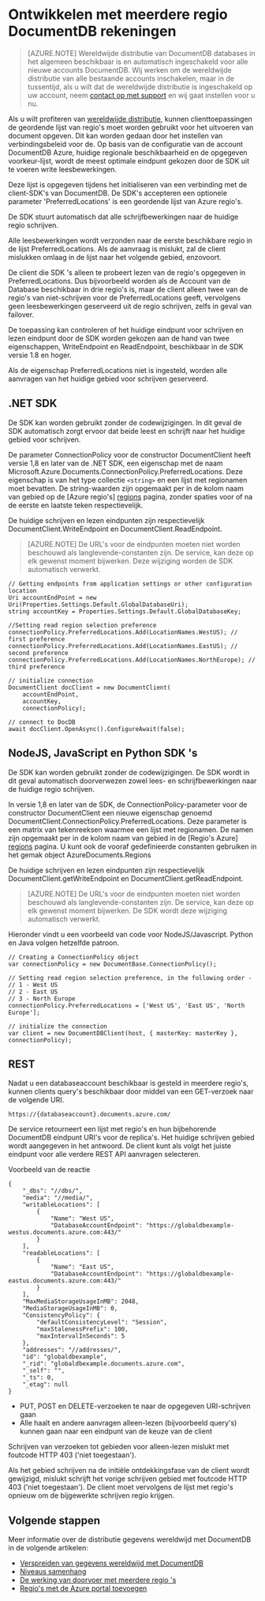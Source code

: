 <properties
   pageTitle="Ontwikkelen met meerdere regio's in DocumentDB | Microsoft Azure"
   description="Informatie over toegang tot de gegevens in meerdere regio's van Azure DocumentDB, een volledig beheerde service voor NoSQL database."
   services="documentdb"
   documentationCenter=""
   authors="kiratp"
   manager="jhubbard"
   editor=""/>

<tags
   ms.service="documentdb"
   ms.devlang="multiple"
   ms.topic="article"
   ms.tgt_pltfrm="na"
   ms.workload="na"
   ms.date="10/25/2016"
   ms.author="kipandya"/>
   
# <a name="developing-with-multi-region-documentdb-accounts"></a>Ontwikkelen met meerdere regio DocumentDB rekeningen

> [AZURE.NOTE] Wereldwijde distributie van DocumentDB databases in het algemeen beschikbaar is en automatisch ingeschakeld voor alle nieuwe accounts DocumentDB. Wij werken om de wereldwijde distributie van alle bestaande accounts inschakelen, maar in de tussentijd, als u wilt dat de wereldwijde distributie is ingeschakeld op uw account, neem [contact op met support](https://portal.azure.com/?#blade/Microsoft_Azure_Support/HelpAndSupportBlade) en wij gaat instellen voor u nu.

Als u wilt profiteren van [wereldwijde distributie](documentdb-distribute-data-globally.md), kunnen clienttoepassingen de geordende lijst van regio's moet worden gebruikt voor het uitvoeren van document opgeven. Dit kan worden gedaan door het instellen van verbindingsbeleid voor de. Op basis van de configuratie van de account DocumentDB Azure, huidige regionale beschikbaarheid en de opgegeven voorkeur-lijst, wordt de meest optimale eindpunt gekozen door de SDK uit te voeren write leesbewerkingen. 

Deze lijst is opgegeven tijdens het initialiseren van een verbinding met de client-SDK's van DocumentDB. De SDK's accepteren een optionele parameter 'PreferredLocations' is een geordende lijst van Azure regio's.

De SDK stuurt automatisch dat alle schrijfbewerkingen naar de huidige regio schrijven. 

Alle leesbewerkingen wordt verzonden naar de eerste beschikbare regio in de lijst PreferredLocations. Als de aanvraag is mislukt, zal de client mislukken omlaag in de lijst naar het volgende gebied, enzovoort. 

De client die SDK 's alleen te probeert lezen van de regio's opgegeven in PreferredLocations. Dus bijvoorbeeld worden als de Account van de Database beschikbaar in drie regio's is, maar de client alleen twee van de regio's van niet-schrijven voor de PreferredLocations geeft, vervolgens geen leesbewerkingen geserveerd uit de regio schrijven, zelfs in geval van failover.

De toepassing kan controleren of het huidige eindpunt voor schrijven en lezen eindpunt door de SDK worden gekozen aan de hand van twee eigenschappen, WriteEndpoint en ReadEndpoint, beschikbaar in de SDK versie 1.8 en hoger. 

Als de eigenschap PreferredLocations niet is ingesteld, worden alle aanvragen van het huidige gebied voor schrijven geserveerd. 


## <a name="net-sdk"></a>.NET SDK
De SDK kan worden gebruikt zonder de codewijzigingen. In dit geval de SDK automatisch zorgt ervoor dat beide leest en schrijft naar het huidige gebied voor schrijven. 

De parameter ConnectionPolicy voor de constructor DocumentClient heeft versie 1,8 en later van de .NET SDK, een eigenschap met de naam Microsoft.Azure.Documents.ConnectionPolicy.PreferredLocations. Deze eigenschap is van het type collectie `<string>` en een lijst met regionamen moet bevatten. De string-waarden zijn opgemaakt per in de kolom naam van gebied op de [Azure regio's]  [ regions] pagina, zonder spaties voor of na de eerste en laatste teken respectievelijk.

De huidige schrijven en lezen eindpunten zijn respectievelijk DocumentClient.WriteEndpoint en DocumentClient.ReadEndpoint.

> [AZURE.NOTE] De URL's voor de eindpunten moeten niet worden beschouwd als langlevende-constanten zijn. De service, kan deze op elk gewenst moment bijwerken. Deze wijziging worden de SDK automatisch verwerkt.

    // Getting endpoints from application settings or other configuration location
    Uri accountEndPoint = new Uri(Properties.Settings.Default.GlobalDatabaseUri);
    string accountKey = Properties.Settings.Default.GlobalDatabaseKey;

    //Setting read region selection preference 
    connectionPolicy.PreferredLocations.Add(LocationNames.WestUS); // first preference
    connectionPolicy.PreferredLocations.Add(LocationNames.EastUS); // second preference
    connectionPolicy.PreferredLocations.Add(LocationNames.NorthEurope); // third preference

    // initialize connection
    DocumentClient docClient = new DocumentClient(
        accountEndPoint,
        accountKey,
        connectionPolicy);

    // connect to DocDB 
    await docClient.OpenAsync().ConfigureAwait(false);


## <a name="nodejs-javascript-and-python-sdks"></a>NodeJS, JavaScript en Python SDK 's
De SDK kan worden gebruikt zonder de codewijzigingen. De SDK wordt in dit geval automatisch doorverwezen zowel lees- en schrijfbewerkingen naar de huidige regio schrijven. 

In versie 1,8 en later van de SDK, de ConnectionPolicy-parameter voor de constructor DocumentClient een nieuwe eigenschap genoemd DocumentClient.ConnectionPolicy.PreferredLocations. Deze parameter is een matrix van tekenreeksen waarmee een lijst met regionamen. De namen zijn opgemaakt per in de kolom naam van gebied in de [Regio's Azure]  [ regions] pagina. U kunt ook de vooraf gedefinieerde constanten gebruiken in het gemak object AzureDocuments.Regions

De huidige schrijven en lezen eindpunten zijn respectievelijk DocumentClient.getWriteEndpoint en DocumentClient.getReadEndpoint.

> [AZURE.NOTE] De URL's voor de eindpunten moeten niet worden beschouwd als langlevende-constanten zijn. De service, kan deze op elk gewenst moment bijwerken. De SDK wordt deze wijziging automatisch verwerkt.

Hieronder vindt u een voorbeeld van code voor NodeJS/Javascript. Python en Java volgen hetzelfde patroon.

    // Creating a ConnectionPolicy object
    var connectionPolicy = new DocumentBase.ConnectionPolicy();
    
    // Setting read region selection preference, in the following order -
    // 1 - West US
    // 2 - East US
    // 3 - North Europe
    connectionPolicy.PreferredLocations = ['West US', 'East US', 'North Europe'];
    
    // initialize the connection
    var client = new DocumentDBClient(host, { masterKey: masterKey }, connectionPolicy);


## <a name="rest"></a>REST 
Nadat u een databaseaccount beschikbaar is gesteld in meerdere regio's, kunnen clients query's beschikbaar door middel van een GET-verzoek naar de volgende URI.

    https://{databaseaccount}.documents.azure.com/

De service retourneert een lijst met regio's en hun bijbehorende DocumentDB eindpunt URI's voor de replica's. Het huidige schrijven gebied wordt aangegeven in het antwoord. De client kunt als volgt het juiste eindpunt voor alle verdere REST API aanvragen selecteren.

Voorbeeld van de reactie

    {
        "_dbs": "//dbs/",
        "media": "//media/",
        "writableLocations": [
            {
                "Name": "West US",
                "DatabaseAccountEndpoint": "https://globaldbexample-westus.documents.azure.com:443/"
            }
        ],
        "readableLocations": [
            {
                "Name": "East US",
                "DatabaseAccountEndpoint": "https://globaldbexample-eastus.documents.azure.com:443/"
            }
        ],
        "MaxMediaStorageUsageInMB": 2048,
        "MediaStorageUsageInMB": 0,
        "ConsistencyPolicy": {
            "defaultConsistencyLevel": "Session",
            "maxStalenessPrefix": 100,
            "maxIntervalInSeconds": 5
        },
        "addresses": "//addresses/",
        "id": "globaldbexample",
        "_rid": "globaldbexample.documents.azure.com",
        "_self": "",
        "_ts": 0,
        "_etag": null
    }


-   PUT, POST en DELETE-verzoeken te naar de opgegeven URI-schrijven gaan
-   Alle haalt en andere aanvragen alleen-lezen (bijvoorbeeld query's) kunnen gaan naar een eindpunt van de keuze van de client

Schrijven van verzoeken tot gebieden voor alleen-lezen mislukt met foutcode HTTP 403 ('niet toegestaan').

Als het gebied schrijven na de initiële ontdekkingsfase van de client wordt gewijzigd, mislukt schrijft het vorige schrijven gebied met foutcode HTTP 403 ('niet toegestaan'). De client moet vervolgens de lijst met regio's opnieuw om de bijgewerkte schrijven regio krijgen.

## <a name="next-steps"></a>Volgende stappen

Meer informatie over de distributie gegevens wereldwijd met DocumentDB in de volgende artikelen:

- [Verspreiden van gegevens wereldwijd met DocumentDB](documentdb-distribute-data-globally.md)
- [Niveaus samenhang](documentdb-consistency-levels.md)
- [De werking van doorvoer met meerdere regio 's](documentdb-manage.md#how-throughput-works-with-multiple-regions)
- [Regio's met de Azure portal toevoegen](documentdb-portal-global-replication.md)

[regions]: https://azure.microsoft.com/regions/ 
